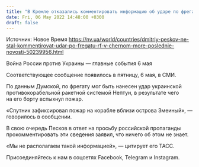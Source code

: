 ```yaml
---
title: "В Кремле отказались комментировать информацию об ударе по фрегату РФ в Черном море"
date: Fri, 06 May 2022 14:48:00 +0300
draft: false
---
```

Источник: Новое Время https://nv.ua/world/countries/dmitriy-peskov-ne-stal-kommentirovat-udar-po-fregatu-rf-v-chernom-more-poslednie-novosti-50239956.html


Война России против Украины — главные события 6 мая

Соответствующее сообщение появилось в пятницу, 6 мая, в СМИ.

По данным Думской, по фрегату мог быть нанесен удар украинской противокорабельной ракетной системой Нептун, в результате чего на его борту вспыхнул пожар.

«Спутник зафиксировал пожар на корабле вблизи острова Змеиный», — говорилось в сообщении.

В свою очередь Песков в ответ на просьбу российской пропаганды прокомментировать эти сведения заявил, что ничего об этом не знает.

«Мы не располагаем такой информацией», — цитирует его ТАСС.

Присоединяйтесь к нам в соцсетях Facebook, Telegram и Instagram.
